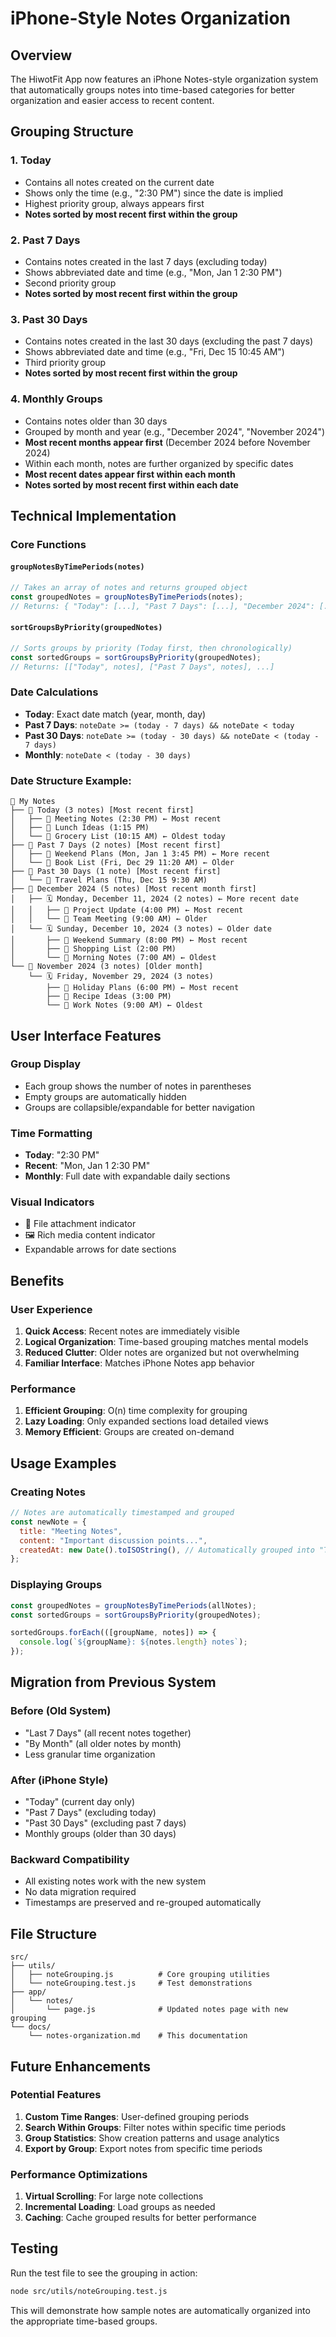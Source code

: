 # iPhone-Style Notes Organization

## Overview

The HiwotFit App now features an iPhone Notes-style organization system that automatically groups notes into time-based categories for better organization and easier access to recent content.

## Grouping Structure

### 1. **Today**

- Contains all notes created on the current date
- Shows only the time (e.g., "2:30 PM") since the date is implied
- Highest priority group, always appears first
- **Notes sorted by most recent first within the group**

### 2. **Past 7 Days**

- Contains notes created in the last 7 days (excluding today)
- Shows abbreviated date and time (e.g., "Mon, Jan 1 2:30 PM")
- Second priority group
- **Notes sorted by most recent first within the group**

### 3. **Past 30 Days**

- Contains notes created in the last 30 days (excluding the past 7 days)
- Shows abbreviated date and time (e.g., "Fri, Dec 15 10:45 AM")
- Third priority group
- **Notes sorted by most recent first within the group**

### 4. **Monthly Groups**

- Contains notes older than 30 days
- Grouped by month and year (e.g., "December 2024", "November 2024")
- **Most recent months appear first** (December 2024 before November 2024)
- Within each month, notes are further organized by specific dates
- **Most recent dates appear first within each month**
- **Notes sorted by most recent first within each date**

## Technical Implementation

### Core Functions

#### `groupNotesByTimePeriods(notes)`

```javascript
// Takes an array of notes and returns grouped object
const groupedNotes = groupNotesByTimePeriods(notes);
// Returns: { "Today": [...], "Past 7 Days": [...], "December 2024": [...] }
```

#### `sortGroupsByPriority(groupedNotes)`

```javascript
// Sorts groups by priority (Today first, then chronologically)
const sortedGroups = sortGroupsByPriority(groupedNotes);
// Returns: [["Today", notes], ["Past 7 Days", notes], ...]
```

### Date Calculations

- **Today**: Exact date match (year, month, day)
- **Past 7 Days**: `noteDate >= (today - 7 days) && noteDate < today`
- **Past 30 Days**: `noteDate >= (today - 30 days) && noteDate < (today - 7 days)`
- **Monthly**: `noteDate < (today - 30 days)`

### Date Structure Example:

```
📁 My Notes
├── 📅 Today (3 notes) [Most recent first]
│   ├── 📝 Meeting Notes (2:30 PM) ← Most recent
│   ├── 📝 Lunch Ideas (1:15 PM)
│   └── 📝 Grocery List (10:15 AM) ← Oldest today
├── 📅 Past 7 Days (2 notes) [Most recent first]
│   ├── 📝 Weekend Plans (Mon, Jan 1 3:45 PM) ← More recent
│   └── 📝 Book List (Fri, Dec 29 11:20 AM) ← Older
├── 📅 Past 30 Days (1 note) [Most recent first]
│   └── 📝 Travel Plans (Thu, Dec 15 9:30 AM)
├── 📅 December 2024 (5 notes) [Most recent month first]
│   ├── 🗓️ Monday, December 11, 2024 (2 notes) ← More recent date
│   │   ├── 📝 Project Update (4:00 PM) ← Most recent
│   │   └── 📝 Team Meeting (9:00 AM) ← Older
│   └── 🗓️ Sunday, December 10, 2024 (3 notes) ← Older date
│       ├── 📝 Weekend Summary (8:00 PM) ← Most recent
│       ├── 📝 Shopping List (2:00 PM)
│       └── 📝 Morning Notes (7:00 AM) ← Oldest
└── 📅 November 2024 (3 notes) [Older month]
    └── 🗓️ Friday, November 29, 2024 (3 notes)
        ├── 📝 Holiday Plans (6:00 PM) ← Most recent
        ├── 📝 Recipe Ideas (3:00 PM)
        └── 📝 Work Notes (9:00 AM) ← Oldest
```

## User Interface Features

### Group Display

- Each group shows the number of notes in parentheses
- Empty groups are automatically hidden
- Groups are collapsible/expandable for better navigation

### Time Formatting

- **Today**: "2:30 PM"
- **Recent**: "Mon, Jan 1 2:30 PM"
- **Monthly**: Full date with expandable daily sections

### Visual Indicators

- 📎 File attachment indicator
- 🖼️ Rich media content indicator
- Expandable arrows for date sections

## Benefits

### User Experience

1. **Quick Access**: Recent notes are immediately visible
2. **Logical Organization**: Time-based grouping matches mental models
3. **Reduced Clutter**: Older notes are organized but not overwhelming
4. **Familiar Interface**: Matches iPhone Notes app behavior

### Performance

1. **Efficient Grouping**: O(n) time complexity for grouping
2. **Lazy Loading**: Only expanded sections load detailed views
3. **Memory Efficient**: Groups are created on-demand

## Usage Examples

### Creating Notes

```javascript
// Notes are automatically timestamped and grouped
const newNote = {
  title: "Meeting Notes",
  content: "Important discussion points...",
  createdAt: new Date().toISOString(), // Automatically grouped into "Today"
};
```

### Displaying Groups

```javascript
const groupedNotes = groupNotesByTimePeriods(allNotes);
const sortedGroups = sortGroupsByPriority(groupedNotes);

sortedGroups.forEach(([groupName, notes]) => {
  console.log(`${groupName}: ${notes.length} notes`);
});
```

## Migration from Previous System

### Before (Old System)

- "Last 7 Days" (all recent notes together)
- "By Month" (all older notes by month)
- Less granular time organization

### After (iPhone Style)

- "Today" (current day only)
- "Past 7 Days" (excluding today)
- "Past 30 Days" (excluding past 7 days)
- Monthly groups (older than 30 days)

### Backward Compatibility

- All existing notes work with the new system
- No data migration required
- Timestamps are preserved and re-grouped automatically

## File Structure

```
src/
├── utils/
│   ├── noteGrouping.js          # Core grouping utilities
│   └── noteGrouping.test.js     # Test demonstrations
├── app/
│   └── notes/
│       └── page.js              # Updated notes page with new grouping
└── docs/
    └── notes-organization.md    # This documentation
```

## Future Enhancements

### Potential Features

1. **Custom Time Ranges**: User-defined grouping periods
2. **Search Within Groups**: Filter notes within specific time periods
3. **Group Statistics**: Show creation patterns and usage analytics
4. **Export by Group**: Export notes from specific time periods

### Performance Optimizations

1. **Virtual Scrolling**: For large note collections
2. **Incremental Loading**: Load groups as needed
3. **Caching**: Cache grouped results for better performance

## Testing

Run the test file to see the grouping in action:

```bash
node src/utils/noteGrouping.test.js
```

This will demonstrate how sample notes are automatically organized into the appropriate time-based groups.
